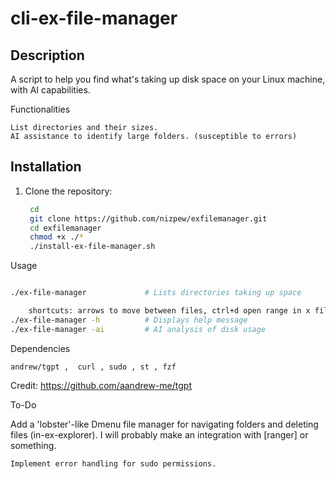 # cli-ex-file-manager

## Description
A script to help you find what's taking up disk space on your Linux machine, with AI capabilities.

Functionalities

    List directories and their sizes.
    AI assistance to identify large folders. (susceptible to errors)

## Installation
1. Clone the repository:
   ```bash
    cd
    git clone https://github.com/nizpew/exfilemanager.git
    cd exfilemanager
    chmod +x ./*
    ./install-ex-file-manager.sh


Usage

```bash

./ex-file-manager             # Lists directories taking up space

    shortcuts: arrows to move between files, ctrl+d open range in x file, to delete files in range use d+D y+Enter 
./ex-file-manager -h          # Displays help message
./ex-file-manager -ai         # AI analysis of disk usage

```


Dependencies

    andrew/tgpt ,  curl , sudo , st , fzf 

Credit: https://github.com/aandrew-me/tgpt

To-Do

Add a 'lobster'-like Dmenu file manager for navigating folders and deleting files (in-ex-explorer). I will probably make an integration with [ranger] or something.

    Implement error handling for sudo permissions.

